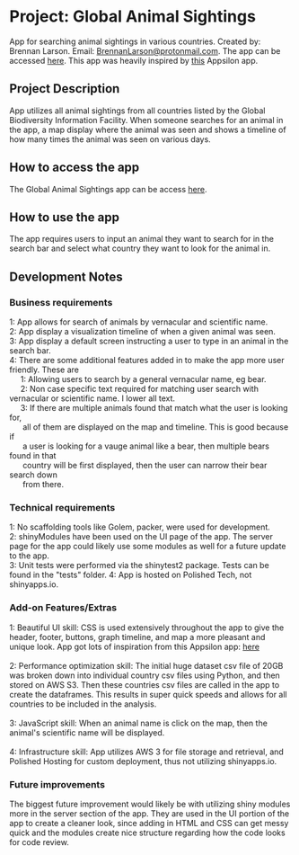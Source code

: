 # Project: Global Animal Sightings

App for searching animal sightings in various countries. Created by: Brennan Larson. Email: BrennanLarson@protonmail.com.
The app can be accessed [here](https://zzz-polished-a3181562-86b4-4a27-9e71-5a8e483b1b19-amai4lhqja-ue.a.run.app). This app was heavily inspired by [this](https://connect.appsilon.com/arctic-fauna/) Appsilon app.
## Project Description

App utilizes all animal sightings from all countries listed by the Global Biodiversity Information Facility. When someone searches for an animal in the app, a map display where the animal was seen and shows a timeline of how many times the animal was seen on various days.

## How to access the app
The Global Animal Sightings app can be access [here](https://zzz-polished-a3181562-86b4-4a27-9e71-5a8e483b1b19-amai4lhqja-ue.a.run.app).
## How to use the app
The app requires users to input an animal they want to search for in the search bar and select what country they want to look for the animal in.
## Development Notes

### Business requirements
1: App allows for search of animals by vernacular and scientific name.\
2: App display a visualization timeline of when a given animal was seen.\
3: App display a default screen instructing a user to type in an animal in the search bar.\
4: There are some additional features added in to make the app more user friendly. These are \
&nbsp;&nbsp;&nbsp;&nbsp;&nbsp;1: Allowing users to search by a general vernacular name, eg bear. \
&nbsp;&nbsp;&nbsp;&nbsp;&nbsp;2: Non case specific text required for matching user search with vernacular or scientific name.
    I lower all text. \
&nbsp;&nbsp;&nbsp;&nbsp;&nbsp;3: If there are multiple animals found that match what the user is looking for, \
&nbsp;&nbsp;&nbsp;&nbsp;&nbsp;    all of them are displayed on the map and timeline. This is good because if \
&nbsp;&nbsp;&nbsp;&nbsp;&nbsp;    a user is looking for a vauge animal like a bear, then multiple bears found in that \
&nbsp;&nbsp;&nbsp;&nbsp;&nbsp;    country will be first displayed, then the user can narrow their bear search down \
&nbsp;&nbsp;&nbsp;&nbsp;&nbsp;    from there.


### Technical requirements
1: No scaffolding tools like Golem, packer, were used for development.\
2: shinyModules have been used on the UI page of the app. The server page for the app could likely use some modules as well for a future update to the app.\
3: Unit tests were performed via the shinytest2 package. Tests can be found in the "tests" folder.
4: App is hosted on Polished Tech, not shinyapps.io.
### Add-on Features/Extras
1: Beautiful UI skill: CSS is used extensively throughout the app to give the header, footer, buttons, graph timeline, and map a more pleasant and unique look. App got lots of inspiration from this Appsilon app: [here](https://connect.appsilon.com/arctic-fauna/) \
\
2: Performance optimization skill: The initial huge dataset csv file of 20GB was broken down into individual country csv files using Python, and then stored on AWS S3. Then these countries csv files are called in the app to create the dataframes. This results in super quick speeds and allows for all countries to be included in the analysis.\
\
3: JavaScript skill: When an animal name is click on the map, then the animal's scientific name will be displayed.\
\
4: Infrastructure skill: App utilizes AWS 3 for file storage and retrieval, and Polished Hosting for custom deployment, thus not utilizing shinyapps.io.

### Future improvements
The biggest future improvement would likely be with utilizing shiny modules more in the server section of the app. They are used in the UI portion of the app to create a cleaner look, since adding in HTML and CSS can get messy quick and the modules create nice structure regarding how the code looks for code review.
